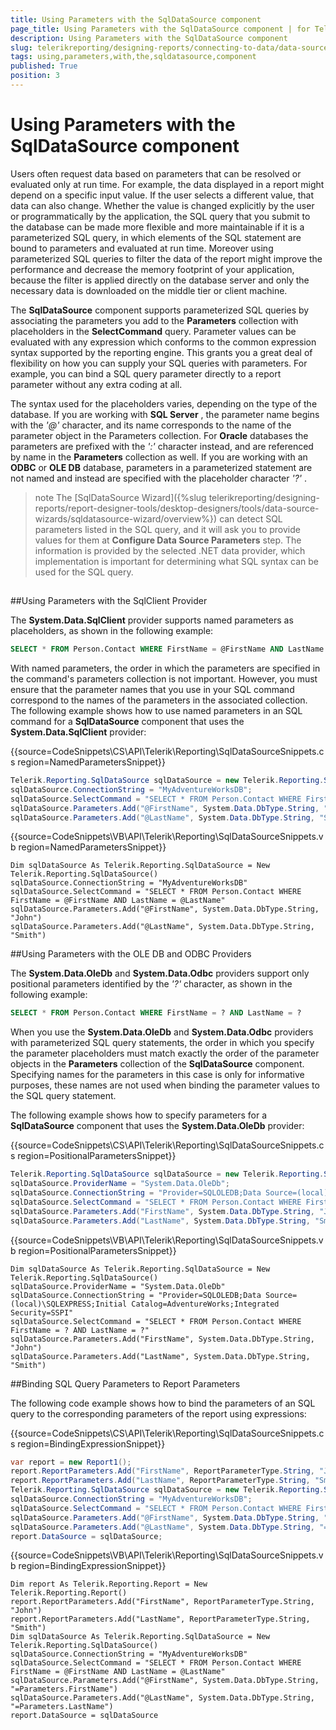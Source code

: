```yaml
---
title: Using Parameters with the SqlDataSource component
page_title: Using Parameters with the SqlDataSource component | for Telerik Reporting Documentation
description: Using Parameters with the SqlDataSource component
slug: telerikreporting/designing-reports/connecting-to-data/data-source-components/sqldatasource-component/using-parameters-with-the-sqldatasource-component
tags: using,parameters,with,the,sqldatasource,component
published: True
position: 3
---
```


# Using Parameters with the SqlDataSource component



Users often request data based on parameters that can be resolved or evaluated only at run time. For example, the         data displayed in a report might depend on a specific input value. If the user selects a different value, that data         can also change. Whether the value is changed explicitly by the user or programmatically by the application, the         SQL query that you submit to the database can be made more flexible and more maintainable if it is a parameterized         SQL query, in which elements of the SQL statement are bound to parameters and evaluated at run time. Moreover using         parameterized SQL queries to filter the data of the report might improve the performance and decrease the memory         footprint of your application, because the filter is applied directly on the database server and only the necessary         data is downloaded on the middle tier or client machine.       

The __SqlDataSource__  component supports parameterized SQL queries by associating the parameters         you add to the __Parameters__  collection with placeholders in the __SelectCommand__  query. Parameter values can be evaluated with any expression which conforms to the common expression         syntax supported by the reporting engine. This grants you a great deal of flexibility on how you can supply your         SQL queries with parameters. For example, you can bind a SQL query parameter directly to a report parameter without         any extra coding at all.       

The syntax used for the placeholders varies, depending on the type of the database. If you are working with         __SQL Server__ , the parameter name begins with the *'@'*  character,         and its name corresponds to the name of the parameter object in the Parameters collection. For __Oracle__  databases the parameters are prefixed with the *':'*  character instead,         and are referenced by name in the __Parameters__  collection as well. If you are working with         an __ODBC__  or __OLE DB__  database, parameters in a parameterized statement         are not named and instead are specified with the placeholder character *'?'* .       

>note The [SqlDataSource Wizard]({%slug telerikreporting/designing-reports/report-designer-tools/desktop-designers/tools/data-source-wizards/sqldatasource-wizard/overview%}) can detect SQL parameters listed           in the SQL query, and it will ask you to provide values for them at  __Configure Data Source Parameters__  step.           The information is provided by the selected .NET data provider,           which implementation is important for determining what SQL syntax can be used for the SQL query.         

## 

##Using Parameters with the SqlClient Provider

The __System.Data.SqlClient__  provider supports named parameters as placeholders,                 as shown in the following example:               

    
````SQL
SELECT * FROM Person.Contact WHERE FirstName = @FirstName AND LastName = @LastName
````

With named parameters, the order in which the parameters are specified in the command's parameters                 collection is not important. However, you must ensure that the parameter names that you use in your SQL                 command correspond to the names of the parameters in the associated collection. The following example                 shows how to use named parameters in an SQL command for a __SqlDataSource__                  component that uses the __System.Data.SqlClient__  provider:               

{{source=CodeSnippets\CS\API\Telerik\Reporting\SqlDataSourceSnippets.cs region=NamedParametersSnippet}}
````C#
Telerik.Reporting.SqlDataSource sqlDataSource = new Telerik.Reporting.SqlDataSource();
sqlDataSource.ConnectionString = "MyAdventureWorksDB";
sqlDataSource.SelectCommand = "SELECT * FROM Person.Contact WHERE FirstName = @FirstName AND LastName = @LastName";
sqlDataSource.Parameters.Add("@FirstName", System.Data.DbType.String, "John");
sqlDataSource.Parameters.Add("@LastName", System.Data.DbType.String, "Smith");
````
{{source=CodeSnippets\VB\API\Telerik\Reporting\SqlDataSourceSnippets.vb region=NamedParametersSnippet}}
````VB
Dim sqlDataSource As Telerik.Reporting.SqlDataSource = New Telerik.Reporting.SqlDataSource()
sqlDataSource.ConnectionString = "MyAdventureWorksDB"
sqlDataSource.SelectCommand = "SELECT * FROM Person.Contact WHERE FirstName = @FirstName AND LastName = @LastName"
sqlDataSource.Parameters.Add("@FirstName", System.Data.DbType.String, "John")
sqlDataSource.Parameters.Add("@LastName", System.Data.DbType.String, "Smith")
````

##Using Parameters with the OLE DB and ODBC Providers

The __System.Data.OleDb__  and __System.Data.Odbc__  providers                 support only positional parameters identified by the *'?'*  character, as                 shown in the following example:               

    
````SQL
SELECT * FROM Person.Contact WHERE FirstName = ? AND LastName = ?
````

When you use the __System.Data.OleDb__  and __System.Data.Odbc__                  providers with parameterized SQL query statements, the order in which you specify the parameter placeholders                 must match exactly the order of the parameter objects in the __Parameters__  collection                 of the __SqlDataSource__  component. Specifying names for the parameters in this case                 is only for informative purposes, these names are not used when binding the parameter values to the SQL                 query statement.               

The following example shows how to specify parameters for a __SqlDataSource__  component                 that uses the __System.Data.OleDb__  provider:               

{{source=CodeSnippets\CS\API\Telerik\Reporting\SqlDataSourceSnippets.cs region=PositionalParametersSnippet}}
````C#
Telerik.Reporting.SqlDataSource sqlDataSource = new Telerik.Reporting.SqlDataSource();
sqlDataSource.ProviderName = "System.Data.OleDb";
sqlDataSource.ConnectionString = "Provider=SQLOLEDB;Data Source=(local)\\SQLEXPRESS;Initial Catalog=AdventureWorks;Integrated Security=SSPI";
sqlDataSource.SelectCommand = "SELECT * FROM Person.Contact WHERE FirstName = ? AND LastName = ?";
sqlDataSource.Parameters.Add("FirstName", System.Data.DbType.String, "John");
sqlDataSource.Parameters.Add("LastName", System.Data.DbType.String, "Smith");
````
{{source=CodeSnippets\VB\API\Telerik\Reporting\SqlDataSourceSnippets.vb region=PositionalParametersSnippet}}
````VB
Dim sqlDataSource As Telerik.Reporting.SqlDataSource = New Telerik.Reporting.SqlDataSource()
sqlDataSource.ProviderName = "System.Data.OleDb"
sqlDataSource.ConnectionString = "Provider=SQLOLEDB;Data Source=(local)\SQLEXPRESS;Initial Catalog=AdventureWorks;Integrated Security=SSPI"
sqlDataSource.SelectCommand = "SELECT * FROM Person.Contact WHERE FirstName = ? AND LastName = ?"
sqlDataSource.Parameters.Add("FirstName", System.Data.DbType.String, "John")
sqlDataSource.Parameters.Add("LastName", System.Data.DbType.String, "Smith")
````

##Binding SQL Query Parameters to Report Parameters

The following code example shows how to bind the parameters of an SQL query to the corresponding                 parameters of the report using expressions:               

{{source=CodeSnippets\CS\API\Telerik\Reporting\SqlDataSourceSnippets.cs region=BindingExpressionSnippet}}
````C#
var report = new Report1();
report.ReportParameters.Add("FirstName", ReportParameterType.String, "John");
report.ReportParameters.Add("LastName", ReportParameterType.String, "Smith");
Telerik.Reporting.SqlDataSource sqlDataSource = new Telerik.Reporting.SqlDataSource();
sqlDataSource.ConnectionString = "MyAdventureWorksDB";
sqlDataSource.SelectCommand = "SELECT * FROM Person.Contact WHERE FirstName = @FirstName AND LastName = @LastName";
sqlDataSource.Parameters.Add("@FirstName", System.Data.DbType.String, "=Parameters.FirstName");
sqlDataSource.Parameters.Add("@LastName", System.Data.DbType.String, "=Parameters.LastName");
report.DataSource = sqlDataSource;
````
{{source=CodeSnippets\VB\API\Telerik\Reporting\SqlDataSourceSnippets.vb region=BindingExpressionSnippet}}
````VB
Dim report As Telerik.Reporting.Report = New Telerik.Reporting.Report()
report.ReportParameters.Add("FirstName", ReportParameterType.String, "John")
report.ReportParameters.Add("LastName", ReportParameterType.String, "Smith")
Dim sqlDataSource As Telerik.Reporting.SqlDataSource = New Telerik.Reporting.SqlDataSource()
sqlDataSource.ConnectionString = "MyAdventureWorksDB"
sqlDataSource.SelectCommand = "SELECT * FROM Person.Contact WHERE FirstName = @FirstName AND LastName = @LastName"
sqlDataSource.Parameters.Add("@FirstName", System.Data.DbType.String, "=Parameters.FirstName")
sqlDataSource.Parameters.Add("@LastName", System.Data.DbType.String, "=Parameters.LastName")
report.DataSource = sqlDataSource
````

